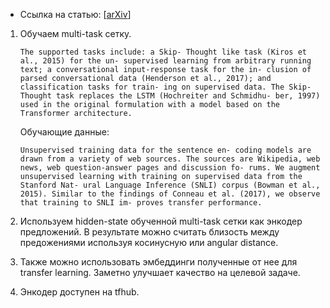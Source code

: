 - Ссылка на статью: [[arXiv](https://arxiv.org/abs/1803.11175)]

1. 
	Обучаем multi-task сетку. 

	```
	The supported tasks include: a Skip- Thought like task (Kiros et al., 2015) for the un- supervised learning from arbitrary running text; a conversational input-response task for the in- clusion of parsed conversational data (Henderson et al., 2017); and classification tasks for train- ing on supervised data. The Skip-Thought task replaces the LSTM (Hochreiter and Schmidhu- ber, 1997) used in the original formulation with a model based on the Transformer architecture.
	```

	Обучающие данные:

	```
	Unsupervised training data for the sentence en- coding models are drawn from a variety of web sources. The sources are Wikipedia, web news, web question-answer pages and discussion fo- rums. We augment unsupervised learning with training on supervised data from the Stanford Nat- ural Language Inference (SNLI) corpus (Bowman et al., 2015). Similar to the findings of Conneau et al. (2017), we observe that training to SNLI im- proves transfer performance.
	```

2. 
	Используем hidden-state обученной multi-task сетки как энкодер предложений. 
	В результате можно считать близость между предожениями используя косинусную или angular distance. 
3. 
	Также можно использовать эмбеддинги полученные от нее для transfer learning.
	Заметно улучшает качество на целевой задаче.
4. Энкодер доступен на tfhub.
